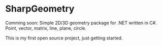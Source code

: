 # SharpGeometry
Comming soon: Simple 2D/3D geometry package for .NET written in C#. Point, vector, matrix, line, plane, circle.

This is my first open source project, just getting started.

